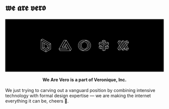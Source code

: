 # 𝖜𝖊 𝖆𝖗𝖊 𝖛𝖊𝖗𝖔

![Veronique banner](../assets/banner1.png)

<center><b>We Are Vero is a part of Veronique, Inc.</b></center>
<br>
We just trying to carving out a vanguard position by combining intensive technology with formal design expertise — we are making the internet everything it can be, cheers 🍻.
